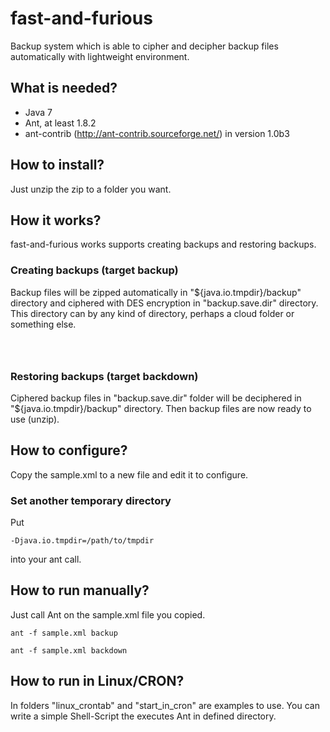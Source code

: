 # fast-and-furious

Backup system which is able to cipher and decipher backup files automatically with lightweight environment.

## What is needed?

  * Java 7
  * Ant, at least 1.8.2
  * ant-contrib (http://ant-contrib.sourceforge.net/) in version 1.0b3

## How to install?

Just unzip the zip to a folder you want. 

## How it works?

fast-and-furious works supports creating backups and restoring backups. 

### Creating backups (target backup)

Backup files will be zipped automatically in "${java.io.tmpdir}/backup" directory and ciphered with DES encryption in "backup.save.dir" directory. This directory can by any kind of directory, perhaps a cloud folder or something else.

<code>
    <property name="backup.save.dir" value="/home/user/Ubuntu One/backups"/>
</code>

### Restoring backups (target backdown)

Ciphered backup files in "backup.save.dir" folder will be deciphered in "${java.io.tmpdir}/backup" directory. Then backup files are now ready to use (unzip).

## How to configure? 

Copy the sample.xml to a new file and edit it to configure.

### Set another temporary directory

Put 

<code>-Djava.io.tmpdir=/path/to/tmpdir</code>

into your ant call.

## How to run manually? 

Just call Ant on the sample.xml file you copied.

<code>ant -f sample.xml backup</code>

<code>ant -f sample.xml backdown</code>

## How to run in Linux/CRON?

In folders "linux_crontab" and "start_in_cron" are examples to use. You can write a simple Shell-Script the executes Ant in defined directory.
